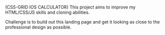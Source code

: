 (CSS-GRID IOS CALCULATOR)
This project aims to improve my HTML/CSS/JS skills and cloning abilities.

Challenge is to build out this landing page and get it looking as close to the professional design as possible.

